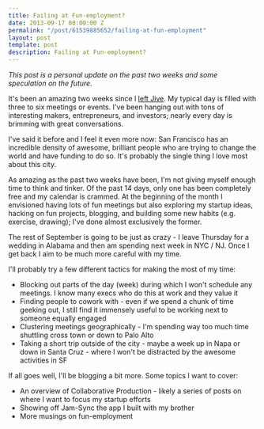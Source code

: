 ```yaml
---
title: Failing at Fun-employment?
date: 2013-09-17 00:00:00 Z
permalink: "/post/61539885652/failing-at-fun-employment"
layout: post
template: post
description: Failing at Fun-employment?
---
```


_This post is a personal update on the past two weeks and some speculation on the future._

It's been an amazing two weeks since I [left Jive](http://blog.randylubin.com/post/60216595121/last-day-at-jive). My typical day is filled with three to six meetings or events. I've been hanging out with tons of interesting makers, entrepreneurs, and investors; nearly every day is brimming with great conversations. 

I've said it before and I feel it even more now: San Francisco has an incredible density of awesome, brilliant people who are trying to change the world and have funding to do so. It's probably the single thing I love most about this city.

As amazing as the past two weeks have been, I'm not giving myself enough time to think and tinker. Of the past 14 days, only one has been completely free and my calendar is crammed. At the beginning of the month I envisioned having lots of fun meetings but also exploring my startup ideas, hacking on fun projects, blogging, and building some new habits (e.g. exercise, drawing); I've done almost exclusively the former.

The rest of September is going to be just as crazy - I leave Thursday for a wedding in Alabama and then am spending next week in NYC / NJ. Once I get back I aim to be much more careful with my time.

I'll probably try a few different tactics for making the most of my time:

*   Blocking out parts of the day (week) during which I won't schedule any meetings. I know many execs who do this at work and they value it
*   Finding people to cowork with - even if we spend a chunk of time geeking out, I still find it immensely useful to be working next to someone equally engaged
*   Clustering meetings geographically - I'm spending way too much time shuttling cross town or down to Palo Alto
*   Taking a short trip outside of the city - maybe a week up in Napa or down in Santa Cruz - where I won't be distracted by the awesome activities in SF

If all goes well, I'll be blogging a bit more. Some topics I want to cover:

*   An overview of Collaborative Production - likely a series of posts on where I want to focus my startup efforts
*   Showing off Jam-Sync the app I built with my brother
*   More musings on fun-employment
